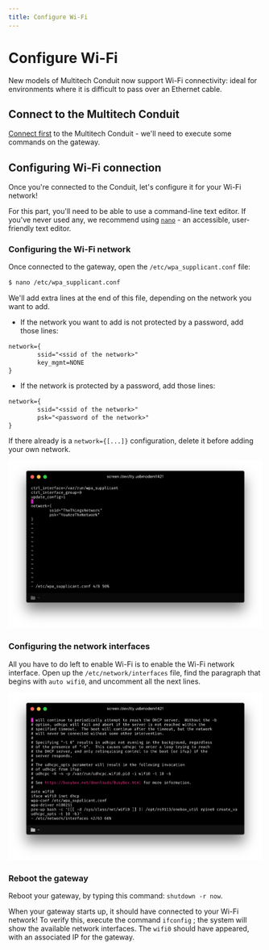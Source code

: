 ```yaml
---
title: Configure Wi-Fi
---
```


# Configure Wi-Fi
New models of Multitech Conduit now support Wi-Fi connectivity: ideal for environments where it is difficult to pass over an Ethernet cable.

## Connect to the Multitech Conduit
[Connect first](mlinux#connect) to the Multitech Conduit - we'll need to execute some commands on the gateway.

## Configuring Wi-Fi connection
Once you're connected to the Conduit, let's configure it for your Wi-Fi network!

For this part, you'll need to be able to use a command-line text editor. If you've never used any, we recommend using [`nano`](https://www.nano-editor.org/dist/v2.1/nano.html) - an accessible, user-friendly text editor.

### Configuring the Wi-Fi network
Once connected to the gateway, open the `/etc/wpa_supplicant.conf` file:

```bash
$ nano /etc/wpa_supplicant.conf
```

We'll add extra lines at the end of this file, depending on the network you want to add.

+ If the network you want to add is not protected by a password, add those lines:

```
network={
        ssid="<ssid of the network>"
        key_mgmt=NONE
}
```

+ If the network is protected by a password, add those lines:

```
network={
        ssid="<ssid of the network>"
        psk="<password of the network>"
}
```

If there already is a `network={[...]}` configuration, delete it before adding your own network.

![Networks configuration file](wpa-supplicant.png)

### Configuring the network interfaces
All you have to do left to enable Wi-Fi is to enable the Wi-Fi network interface. Open up the `/etc/network/interfaces` file, find the paragraph that begins with `auto wifi0`, and uncomment all the next lines.

![Network interfaces](network-interfaces.png)

### Reboot the gateway
Reboot your gateway, by typing this command: `shutdown -r now`.

When your gateway starts up, it should have connected to your Wi-Fi network! To verify this, execute the command `ifconfig` ; the system will show the available network interfaces. The `wifi0` should have appeared, with an associated IP for the gateway.
